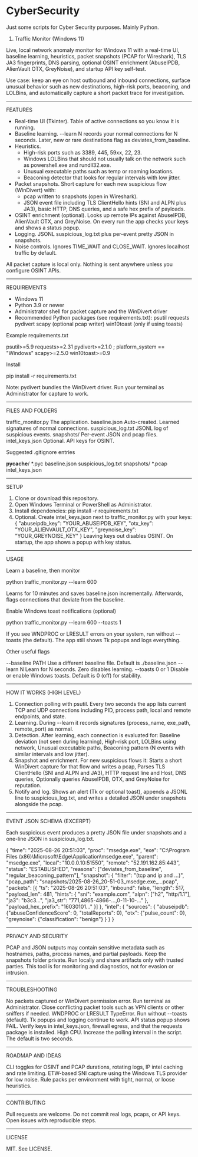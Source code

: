 # CyberSecurity
Just some scripts for Cyber Security purposes. Mainly Python.

1. Traffic Monitor (Windows 11)

Live, local network anomaly monitor for Windows 11 with a real-time UI, baseline learning, heuristics, packet snapshots (PCAP for Wireshark), TLS JA3 fingerprints, DNS parsing, optional OSINT enrichment (AbuseIPDB, AlienVault OTX, GreyNoise), and startup API key self-test.

Use case: keep an eye on host outbound and inbound connections, surface unusual behavior such as new destinations, high-risk ports, beaconing, and LOLBins, and automatically capture a short packet trace for investigation.

----------------------------------------------------------------

FEATURES

- Real-time UI (Tkinter). Table of active connections so you know it is running.
- Baseline learning. --learn N records your normal connections for N seconds. Later, new or rare destinations flag as deviates_from_baseline.
- Heuristics.
  - High-risk ports such as 3389, 445, 59xx, 22, 23.
  - Windows LOLBins that should not usually talk on the network such as powershell.exe and rundll32.exe.
  - Unusual executable paths such as temp or roaming locations.
  - Beaconing detector that looks for regular intervals with low jitter.
- Packet snapshots. Short capture for each new suspicious flow (WinDivert) with:
  - pcap written to snapshots (open in Wireshark).
  - JSON event file including TLS ClientHello hints (SNI and ALPN plus JA3), basic HTTP, DNS queries, and a safe hex prefix of payloads.
- OSINT enrichment (optional). Looks up remote IPs against AbuseIPDB, AlienVault OTX, and GreyNoise. On every run the app checks your keys and shows a status popup.
- Logging. JSONL suspicious_log.txt plus per-event pretty JSON in snapshots.
- Noise controls. Ignores TIME_WAIT and CLOSE_WAIT. Ignores localhost traffic by default.

All packet capture is local only. Nothing is sent anywhere unless you configure OSINT APIs.

----------------------------------------------------------------

REQUIREMENTS

- Windows 11
- Python 3.9 or newer
- Administrator shell for packet capture and the WinDivert driver
- Recommended Python packages (see requirements.txt):
  psutil
  requests
  pydivert
  scapy (optional pcap writer)
  win10toast (only if using toasts)

Example requirements.txt

psutil>=5.9
requests>=2.31
pydivert>=2.1.0 ; platform_system == "Windows"
scapy>=2.5.0
win10toast>=0.9

Install

pip install -r requirements.txt

Note: pydivert bundles the WinDivert driver. Run your terminal as Administrator for capture to work.

----------------------------------------------------------------

FILES AND FOLDERS

traffic_monitor.py      The application.
baseline.json           Auto-created. Learned signatures of normal connections.
suspicious_log.txt      JSONL log of suspicious events.
snapshots/              Per-event JSON and pcap files.
intel_keys.json         Optional. API keys for OSINT.

Suggested .gitignore entries

__pycache__/
*.pyc
baseline.json
suspicious_log.txt
snapshots/
*.pcap
intel_keys.json

----------------------------------------------------------------

SETUP

1. Clone or download this repository.
2. Open Windows Terminal or PowerShell as Administrator.
3. Install dependencies:
   pip install -r requirements.txt
4. Optional. Create intel_keys.json next to traffic_monitor.py with your keys:
   {
     "abuseipdb_key": "YOUR_ABUSEIPDB_KEY",
     "otx_key": "YOUR_ALIENVAULT_OTX_KEY",
     "greynoise_key": "YOUR_GREYNOISE_KEY"
   }
   Leaving keys out disables OSINT. On startup, the app shows a popup with key status.

----------------------------------------------------------------

USAGE

Learn a baseline, then monitor

python traffic_monitor.py --learn 600

Learns for 10 minutes and saves baseline.json incrementally. Afterwards, flags connections that deviate from the baseline.

Enable Windows toast notifications (optional)

python traffic_monitor.py --learn 600 --toasts 1

If you see WNDPROC or LRESULT errors on your system, run without --toasts (the default). The app still shows Tk popups and logs everything.

Other useful flags

--baseline PATH    Use a different baseline file. Default is ./baseline.json
--learn N          Learn for N seconds. Zero disables learning.
--toasts 0 or 1    Disable or enable Windows toasts. Default is 0 (off) for stability.

----------------------------------------------------------------

HOW IT WORKS (HIGH LEVEL)

1. Connection polling with psutil. Every two seconds the app lists current TCP and UDP connections including PID, process path, local and remote endpoints, and state.
2. Learning. During --learn it records signatures (process_name, exe_path, remote_port) as normal.
3. Detection. After learning, each connection is evaluated for:
   Baseline deviation (not seen during learning),
   High-risk port,
   LOLBins using network,
   Unusual executable paths,
   Beaconing pattern (N events with similar intervals and low jitter).
4. Snapshot and enrichment. For new suspicious flows it:
   Starts a short WinDivert capture for that flow and writes a pcap,
   Parses TLS ClientHello (SNI and ALPN and JA3), HTTP request line and Host, DNS queries,
   Optionally queries AbuseIPDB, OTX, and GreyNoise for reputation.
5. Notify and log. Shows an alert (Tk or optional toast), appends a JSONL line to suspicious_log.txt, and writes a detailed JSON under snapshots alongside the pcap.

----------------------------------------------------------------

EVENT JSON SCHEMA (EXCERPT)

Each suspicious event produces a pretty JSON file under snapshots and a one-line JSON in suspicious_log.txt.

{
  "time": "2025-08-26 20:51:03",
  "proc": "msedge.exe",
  "exe": "C:\\Program Files (x86)\\Microsoft\\Edge\\Application\\msedge.exe",
  "parent": "msedge.exe",
  "local": "10.0.0.10:51550",
  "remote": "52.191.162.85:443",
  "status": "ESTABLISHED",
  "reasons": ["deviates_from_baseline", "regular_beaconing_pattern"],
  "snapshot": {
    "filter": "(tcp and ip and ...)",
    "pcap_path": "snapshots/2025-08-26_20-51-03_msedge.exe_...pcap",
    "packets": [{
      "ts": "2025-08-26 20:51:03",
      "inbound": false,
      "length": 517,
      "payload_len": 481,
      "hints": {
        "sni": "example.com",
        "alpn": ["h2", "http/1.1"],
        "ja3": "b3c3...",
        "ja3_str": "771,4865-4866-...,0-11-10-..."
      },
      "payload_hex_prefix": "16030101..."
    }]
  },
  "intel": {
    "sources": {
      "abuseipdb": {"abuseConfidenceScore": 0, "totalReports": 0},
      "otx": {"pulse_count": 0},
      "greynoise": {"classification": "benign"}
    }
  }
}

----------------------------------------------------------------

PRIVACY AND SECURITY

PCAP and JSON outputs may contain sensitive metadata such as hostnames, paths, process names, and partial payloads. Keep the snapshots folder private. Run locally and share artifacts only with trusted parties. This tool is for monitoring and diagnostics, not for evasion or intrusion.

----------------------------------------------------------------

TROUBLESHOOTING

No packets captured or WinDivert permission error. Run terminal as Administrator. Close conflicting packet tools such as VPN clients or other sniffers if needed.
WNDPROC or LRESULT TypeError. Run without --toasts (default). Tk popups and logging continue to work.
API status popup shows FAIL. Verify keys in intel_keys.json, firewall egress, and that the requests package is installed.
High CPU. Increase the polling interval in the script. The default is two seconds.

----------------------------------------------------------------

ROADMAP AND IDEAS

CLI toggles for OSINT and PCAP durations, rotating logs, IP intel caching and rate limiting.
ETW-based SNI capture using the Windows TLS provider for low noise.
Rule packs per environment with tight, normal, or loose heuristics.

----------------------------------------------------------------

CONTRIBUTING

Pull requests are welcome. Do not commit real logs, pcaps, or API keys. Open issues with reproducible steps.

----------------------------------------------------------------

LICENSE

MIT. See LICENSE.
